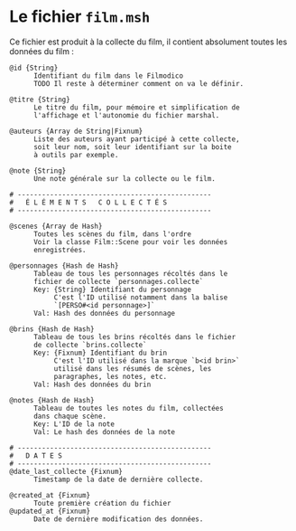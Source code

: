 # Le fichier `film.msh`

Ce fichier est produit à la collecte du film, il contient absolument toutes les données du film :

    @id {String}
          Identifiant du film dans le Filmodico
          TODO Il reste à déterminer comment on va le définir.

    @titre {String}
          Le titre du film, pour mémoire et simplification de
          l'affichage et l'autonomie du fichier marshal.

    @auteurs {Array de String|Fixnum}
          Liste des auteurs ayant participé à cette collecte,
          soit leur nom, soit leur identifiant sur la boite
          à outils par exemple.

    @note {String}
          Une note générale sur la collecte ou le film.

    # ------------------------------------------------
    #   É L É M E N T S   C O L L E C T É S
    # ------------------------------------------------

    @scenes {Array de Hash}
          Toutes les scènes du film, dans l'ordre
          Voir la classe Film::Scene pour voir les données
          enregistrées.

    @personnages {Hash de Hash}
          Tableau de tous les personnages récoltés dans le
          fichier de collecte `personnages.collecte`
          Key: {String} Identifiant du personnage
               C'est l'ID utilisé notamment dans la balise
               `[PERSO#<id personnage>]`
          Val: Hash des données du personnage

    @brins {Hash de Hash}
          Tableau de tous les brins récoltés dans le fichier
          de collecte `brins.collecte`
          Key: {Fixnum} Identifiant du brin
               C'est l'ID utilisé dans la marque `b<id brin>`
               utilisé dans les résumés de scènes, les
               paragraphes, les notes, etc.
          Val: Hash des données du brin

    @notes {Hash de Hash}
          Tableau de toutes les notes du film, collectées
          dans chaque scène.
          Key: L'ID de la note
          Val: Le hash des données de la note

    # ------------------------------------------------
    #   D A T E S
    # ------------------------------------------------
    @date_last_collecte {Fixnum}
          Timestamp de la date de dernière collecte.

    @created_at {Fixnum}
          Toute première création du fichier
    @updated_at {Fixnum}
          Date de dernière modification des données.
